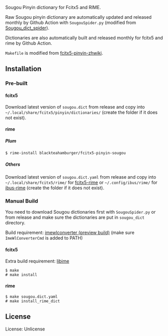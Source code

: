 Sougou Pinyin dictionary for Fcitx5 and RIME.

Raw Sougou pinyin dictionary are automatically updated and released monthly by Github Action with `SougouSpider.py` (modified from [Sougou_dict_spider](https://github.com/StuPeter/Sougou_dict_spider)).

Dictionaries are also automatically built and released monthly for fcitx5 and rime by Github Action.

`Makefile` is modified from [fcitx5-pinyin-zhwiki](https://github.com/felixonmars/fcitx5-pinyin-zhwiki).

## Installation

### Pre-built

#### fcitx5
Download latest version of `sougou.dict` from release and copy into `~/.local/share/fcitx5/pinyin/dictionaries/` (create the folder if it does not exist).

#### rime
##### Plum
```
$ rime-install blackteahamburger/fcitx5-pinyin-sougou
```

##### Others
Download latest version of `sougou.dict.yaml` from release and copy into `~/.local/share/fcitx5/rime/` for [fcitx5-rime](https://github.com/fcitx/fcitx5-rime) or `~/.config/ibus/rime/` for [ibus-rime](https://github.com/rime/ibus-rime) (create the folder if it does not exist).

### Manual Build
You need to download Sougou dictionaries first with `SougouSpider.py` or from release and make sure the dictionaries are put in `sougou_dict` directory.

Build requirement: [imewlconverter (preview build)](https://github.com/studyzy/imewlconverter/releases/tag/preview) (make sure `ImeWlConverterCmd` is added to PATH)

#### fcitx5
Extra build requirement: [libime](https://github.com/fcitx/libime/)
```
$ make
# make install
```

#### rime
```
$ make sougou.dict.yaml
# make install_rime_dict
```

## License
License: Unlicense
